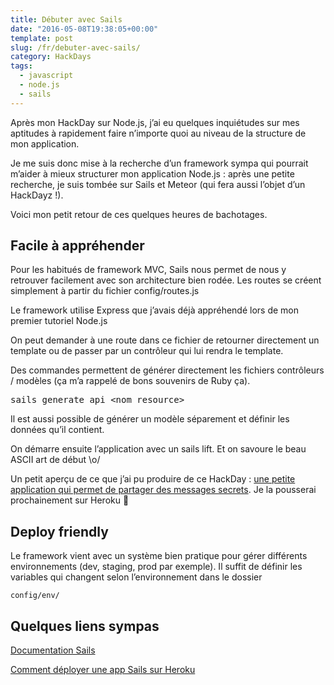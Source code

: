 ```yaml
---
title: Débuter avec Sails
date: "2016-05-08T19:38:05+00:00"
template: post
slug: /fr/debuter-avec-sails/
category: HackDays
tags:
  - javascript
  - node.js
  - sails
---
```

Après mon HackDay sur Node.js, j&rsquo;ai eu quelques inquiétudes sur mes aptitudes à rapidement faire n&rsquo;importe quoi au niveau de la structure de mon application.

Je me suis donc mise à la recherche d&rsquo;un framework sympa qui pourrait m&rsquo;aider à mieux structurer mon application Node.js : après une petite recherche, je suis tombée sur Sails et Meteor (qui fera aussi l&rsquo;objet d&rsquo;un HackDayz !).

Voici mon petit retour de ces quelques heures de bachotages.

## Facile à appréhender

Pour les habitués de framework MVC, Sails nous permet de nous y retrouver facilement avec son architecture bien rodée. Les routes se créent simplement à partir du fichier config/routes.js

Le framework utilise Express que j&rsquo;avais déjà appréhendé lors de mon premier tutoriel Node.js

On peut demander à une route dans ce fichier de retourner directement un template ou de passer par un contrôleur qui lui rendra le template.

Des commandes permettent de générer directement les fichiers contrôleurs / modèles (ça m&rsquo;a rappelé de bons souvenirs de Ruby ça).

<pre class="EnlighterJSRAW" data-enlighter-language="shell">sails generate api &lt;nom_resource&gt;</pre>

Il est aussi possible de générer un modèle séparement et définir les données qu&rsquo;il contient.

On démarre ensuite l&rsquo;application avec un sails lift. Et on savoure le beau ASCII art de début \o/

Un petit aperçu de ce que j&rsquo;ai pu produire de ce HackDay : [une petite application qui permet de partager des messages secrets](https://github.com/leiluspocus/shredder). Je la pousserai prochainement sur Heroku 🙂

## Deploy friendly

Le framework vient avec un système bien pratique pour gérer différents environnements (dev, staging, prod par exemple). Il suffit de définir les variables qui changent selon l&rsquo;environnement dans le dossier

```config/env/```

## Quelques liens sympas

[Documentation Sails](http://sailsjs.org/documentation/concepts/services/creating-a-service)

[Comment déployer une app Sails sur Heroku](http://stackoverflow.com/questions/16205028/deploying-a-sails-js-app-to-heroku)
